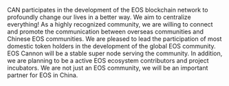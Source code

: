 CAN participates in the development of the EOS blockchain network to profoundly change our lives in a better way. We aim to centralize everything! As a highly recognized community, we are willing to connect and promote the communication between overseas communities and Chinese EOS communities. We are pleased to lead the participation of most domestic token holders in the development of the global EOS community. EOS Cannon will be a stable super node serving the community. In addition, we are planning to be a active EOS ecosystem contributors and project incubators. We are not just an EOS community, we will be an important partner for EOS in China.